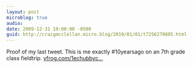 ```yaml
---
layout: post
microblog: true
audio: 
date: 2009-12-31 19:00:00 -0500
guid: http://craigmcclellan.micro.blog/2010/01/01/t7256279805.html
---
```

Proof of my last tweet.  This is me exactly #10yearsago on an 7th grade class fieldtrip. [yfrog.com/1echubbyc...](http://yfrog.com/1echubbycraigxj)
